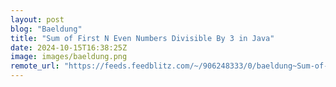 ```yaml
---
layout: post
blog: "Baeldung"
title: "Sum of First N Even Numbers Divisible By 3 in Java"
date: 2024-10-15T16:38:25Z
image: images/baeldung.png
remote_url: "https://feeds.feedblitz.com/~/906248333/0/baeldung~Sum-of-First-N-Even-Numbers-Divisible-By-in-Java"
---
```

